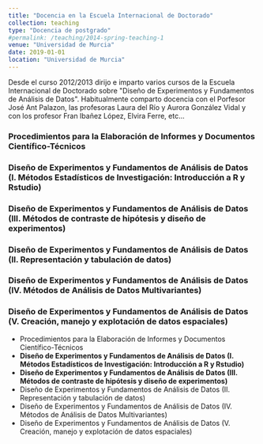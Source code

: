 ```yaml
---
title: "Docencia en la Escuela Internacional de Doctorado"
collection: teaching
type: "Docencia de postgrado"
#permalink: /teaching/2014-spring-teaching-1
venue: "Universidad de Murcia"
date: 2019-01-01
location: "Universidad de Murcia"
---
```


Desde el curso 2012/2013 dirijo e imparto varios cursos de la Escuela Internacional de Doctorado sobre "Diseño de Experimentos y Fundamentos de Análisis de Datos". Habitualmente comparto docencia con el Porfesor José Ant Palazon, las profesoras Laura del Río y Aurora González Vidal y con los profesor Fran Ibañez López, Elvira Ferre, etc...


### Procedimientos para la Elaboración de Informes y Documentos Científico-Técnicos
### Diseño de Experimentos y Fundamentos de Análisis de Datos (I. Métodos Estadísticos de Investigación: Introducción a R y Rstudio)
### Diseño de Experimentos y Fundamentos de Análisis de Datos (III. Métodos de contraste de hipótesis y diseño de experimentos)
### Diseño de Experimentos y Fundamentos de Análisis de Datos (II. Representación y tabulación de datos)
### Diseño de Experimentos y Fundamentos de Análisis de Datos (IV. Métodos de Análisis de Datos Multivariantes)
### Diseño de Experimentos y Fundamentos de Análisis de Datos (V. Creación, manejo y explotación de datos espaciales)



* Procedimientos para la Elaboración de Informes y Documentos Científico-Técnicos
* **Diseño de Experimentos y Fundamentos de Análisis de Datos (I. Métodos Estadísticos de Investigación: Introducción a R y Rstudio)**
* **Diseño de Experimentos y Fundamentos de Análisis de Datos (III. Métodos de contraste de hipótesis y diseño de experimentos)**
* Diseño de Experimentos y Fundamentos de Análisis de Datos (II. Representación y tabulación de datos)
* Diseño de Experimentos y Fundamentos de Análisis de Datos (IV. Métodos de Análisis de Datos Multivariantes)
* Diseño de Experimentos y Fundamentos de Análisis de Datos (V. Creación, manejo y explotación de datos espaciales)






